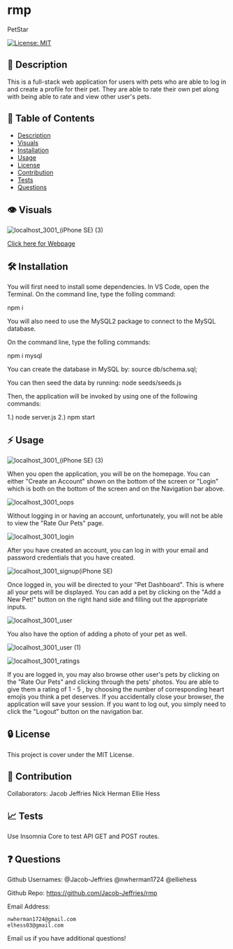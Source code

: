 # rmp
PetStar

[![License: MIT](https://img.shields.io/badge/License-MIT-yellow.svg)](https://opensource.org/licenses/MIT)

## :blue_book: Description

This is a full-stack web application for users with pets who are able to log in and create a profile for their pet. They are able to rate their own pet along with being able to rate and view other user's pets. 

## :bookmark_tabs: Table of Contents

- [Description](#description)
- [Visuals](#visuals)
- [Installation](#installation)
- [Usage](#usage)
- [License](#license)
- [Contribution](#contribution)
- [Tests](#tests)
- [Questions](#questions)

## :eye: Visuals

![localhost_3001_(iPhone SE) (3)](https://user-images.githubusercontent.com/118075347/226147029-d5cf190e-e104-45b7-81c4-e187a9388fee.png)

[Click here for Webpage](http://localhost:3001/)

## :hammer_and_wrench: Installation

You will first need to install some dependencies. In VS Code, open the Terminal. On the command line, type the folling command:

npm i

You will also need to use the MySQL2 package to connect to the MySQL database.

On the command line, type the folling commands:

npm i mysql

You can create the database in MySQL by: source db/schema.sql;

You can then seed the data by running: node seeds/seeds.js

Then, the application will be invoked by using one of the following commands:

1.) node server.js 2.) npm start

## :zap: Usage

![localhost_3001_(iPhone SE) (3)](https://user-images.githubusercontent.com/118075347/226147029-d5cf190e-e104-45b7-81c4-e187a9388fee.png)

When you open the application, you will be on the homepage. You can either "Create an Account" shown on the bottom of the screen or "Login" which is both on the bottom of the screen and on the Navigation bar above.

![localhost_3001_oops](https://user-images.githubusercontent.com/118075347/226147052-1c9b6c0a-ca36-46af-bfe1-5fae51f8fb1d.png)

Without logging in or having an account, unfortunately, you will not be able to view the "Rate Our Pets" page.

![localhost_3001_login](https://user-images.githubusercontent.com/118075347/226147059-d16ca51c-2cc0-4029-af2b-b6a7c4fe4a17.png)

After you have created an account, you can log in with your email and password credentials that you have created.

![localhost_3001_signup(iPhone SE)](https://user-images.githubusercontent.com/118075347/226147085-2afbea71-7916-4b16-8ae5-edc4e1cedf49.png)

Once logged in, you will be directed to your "Pet Dashboard". This is where all your pets will be displayed. You can add a pet by clicking on the "Add a New Pet!" button on the right hand side and filling out the appropriate inputs.

![localhost_3001_user](https://user-images.githubusercontent.com/118075347/226147044-c5476f36-b5d2-4762-9a3a-581626bb8ee2.png)

You also have the option of adding a photo of your pet as well.

![localhost_3001_user (1)](https://user-images.githubusercontent.com/118075347/226147158-37f0c481-b3fa-485a-b315-0994e528306c.png)

![localhost_3001_ratings](https://user-images.githubusercontent.com/118075347/226147103-76ab0de2-8dea-4815-a056-34baa7ed5121.png)

If you are logged in, you may also browse other user's pets by clicking on the "Rate Our Pets" and clicking through the pets' photos. You are able to give them a rating of 1 - 5 , by choosing the number of corresponding heart emojis you think a pet deserves. If you accidentally close your browser, the application will save your session. If you want to log out, you simply need to click the "Logout" button on the navigation bar. 

## :lock: License

This project is cover under the MIT License.

## :handshake: Contribution
Collaborators:
Jacob Jeffries
Nick Herman
Ellie Hess

## :chart_with_upwards_trend: Tests

Use Insomnia Core to test API GET and POST routes. 

## :question: Questions
Github Usernames: 
    @Jacob-Jeffries
    @nwherman1724
    @elliehess

Github Repo: https://github.com/Jacob-Jeffries/rmp

Email Address:

    nwherman1724@gmail.com
    elhess03@gmail.com

Email us if you have additional questions!
